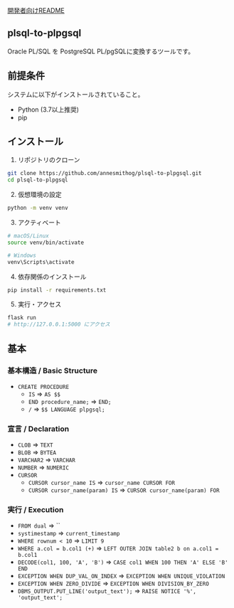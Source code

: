 [開発者向けREADME](README-dev.md)

plsql-to-plpgsql
---

Oracle PL/SQL を PostgreSQL PL/pgSQLに変換するツールです。

## 前提条件

システムに以下がインストールされていること。

- Python (3.7以上推奨)
- pip

## インストール

1. リポジトリのクローン

```sh
git clone https://github.com/annesmithog/plsql-to-plpgsql.git
cd plsql-to-plpgsql
```

2. 仮想環境の設定

```sh
python -m venv venv
```

3. アクティベート

```sh
# macOS/Linux
source venv/bin/activate

# Windows
venv\Scripts\activate
```

4. 依存関係のインストール

```sh
pip install -r requirements.txt
```

5. 実行・アクセス

```sh
flask run
# http://127.0.0.1:5000 にアクセス
```

## 基本

### 基本構造 / Basic Structure

- `CREATE PROCEDURE` 
  - `IS` => `AS $$`
  - `END procedure_name;` => `END;`
  - `/` => `$$ LANGUAGE plpgsql;`

### 宣言 / Declaration

- `CLOB` => `TEXT`
- `BLOB` => `BYTEA`
- `VARCHAR2` => `VARCHAR`
- `NUMBER` => `NUMERIC`
- `CURSOR` 
  - `CURSOR cursor_name IS` => `cursor_name CURSOR FOR`
  - `CURSOR cursor_name(param) IS` => `CURSOR cursor_name(param) FOR`

### 実行 / Execution

- `FROM dual` => ``
- `systimestamp` => `current_timestamp`
- `WHERE rownum < 10` => `LIMIT 9`
- `WHERE a.col = b.col1 (+)` => `LEFT OUTER JOIN table2 b on a.col1 = b.col1`
- `DECODE(col1, 100, 'A', 'B')` => `CASE col1 WHEN 100 THEN 'A' ELSE 'B' END`
- `EXCEPTION WHEN DUP_VAL_ON_INDEX` => `EXCEPTION WHEN UNIQUE_VIOLATION`
- `EXCEPTION WHEN ZERO_DIVIDE` => `EXCEPTION WHEN DIVISION_BY_ZERO`
- `DBMS_OUTPUT.PUT_LINE('output_text');` => `RAISE NOTICE '%', 'output_text';`
